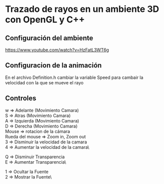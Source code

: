 # Trazado de rayos en un ambiente 3D con OpenGL y C++

## Configuración del ambiente
https://www.youtube.com/watch?v=HzFatL3WT6g

## Configuracion de la animación
En el archivo Definition.h cambiar la variable Speed para cambair la velocidad con la que se mueve el rayo

## Controles
w => Adelante (Movimiento Camara)\
S => Atras (Movimiento Camara)\
A => Izquierda (Movimiento Camara)\
D => Derecha (Movimiento Camara)\
Mouse => rotacion de la cámara\
Rueda del mouse => Zoom in, Zoom out\
3 => Disminuir la velocidad de la camara\
4 => Aumentar la velocidad de la camara\

Q => Disminuir Transparencia\
E => Aumentar Transparencia\

1 => Ocultar la Fuente\
2 => Mostrar la Fuente\


